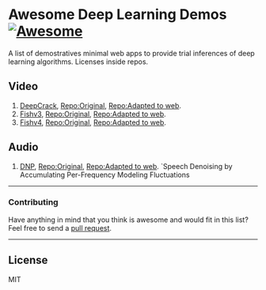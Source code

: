 # Awesome Deep Learning Demos [![Awesome](https://cdn.rawgit.com/sindresorhus/awesome/d7305f38d29fed78fa85652e3a63e154dd8e8829/media/badge.svg)](https://github.com/sindresorhus/awesome)

A list of demostratives minimal web apps to provide trial inferences of deep learning algorithms. Licenses inside repos.

## Video


1. [DeepCrack](https://deepcrackcpu.herokuapp.com/), [Repo:Original](https://github.com/yhlleo/DeepSegmentor), [Repo:Adapted to web](https://github.com/DZDL/crack-detector).
2. [Fishv3](https://fishv3.herokuapp.com/), [Repo:Original](https://github.com/Cuda-Chen/fish-yolo-grabcut), [Repo:Adapted to web](https://github.com/DZPeru/fishv3).
2. [Fishv4](https://fishv4.herokuapp.com/), [Repo:Original](#), [Repo:Adapted to web](https://github.com/DZPeru/fishv3).


## Audio

1. [DNP](#), [Repo:Original](#), [Repo:Adapted to web](#). `Speech Denoising by Accumulating Per-Frequency Modeling Fluctuations

-----
### Contributing
Have anything in mind that you think is awesome and would fit in this list? Feel free to send a [pull request](https://github.com/DZDL/awesome-deep-learning-demos/pulls).

-----
## License
MIT
